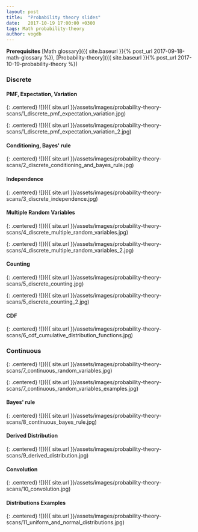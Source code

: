 ```yaml
---
layout: post
title:  "Probability theory slides"
date:   2017-10-19 17:00:00 +0300
tags: Math probability-theory
author: vogdb
---
```


**Prerequisites** [Math glossary]({{ site.baseurl }}{% post_url 2017-09-18-math-glossary %}), [Probability-theory]({{ site.baseurl }}{% post_url 2017-10-19-probability-theory %})

### Discrete

#### PMF, Expectation, Variation
{: .centered}
![]({{ site.url }}/assets/images/probability-theory-scans/1_discrete_pmf_expectation_variation.jpg)

{: .centered}
![]({{ site.url }}/assets/images/probability-theory-scans/1_discrete_pmf_expectation_variation_2.jpg)


#### Conditioning, Bayes' rule
{: .centered}
![]({{ site.url }}/assets/images/probability-theory-scans/2_discrete_conditioning_and_bayes_rule.jpg)

#### Independence
{: .centered}
![]({{ site.url }}/assets/images/probability-theory-scans/3_discrete_independence.jpg)

#### Multiple Random Variables
{: .centered}
![]({{ site.url }}/assets/images/probability-theory-scans/4_discrete_multiple_random_variables.jpg)

{: .centered}
![]({{ site.url }}/assets/images/probability-theory-scans/4_discrete_multiple_random_variables_2.jpg)

#### Counting
{: .centered}
![]({{ site.url }}/assets/images/probability-theory-scans/5_discrete_counting.jpg)

{: .centered}
![]({{ site.url }}/assets/images/probability-theory-scans/5_discrete_counting_2.jpg)

#### CDF
{: .centered}
![]({{ site.url }}/assets/images/probability-theory-scans/6_cdf_cumulative_distribution_functions.jpg)

### Continuous
{: .centered}
![]({{ site.url }}/assets/images/probability-theory-scans/7_continuous_random_variables.jpg)

{: .centered}
![]({{ site.url }}/assets/images/probability-theory-scans/7_continuous_random_variables_examples.jpg)

#### Bayes' rule
{: .centered}
![]({{ site.url }}/assets/images/probability-theory-scans/8_continuous_bayes_rule.jpg)

#### Derived Distribution
{: .centered}
![]({{ site.url }}/assets/images/probability-theory-scans/9_derived_distribution.jpg)

#### Convolution
{: .centered}
![]({{ site.url }}/assets/images/probability-theory-scans/10_convolution.jpg)

#### Distributions Examples
{: .centered}
![]({{ site.url }}/assets/images/probability-theory-scans/11_uniform_and_normal_distributions.jpg)
